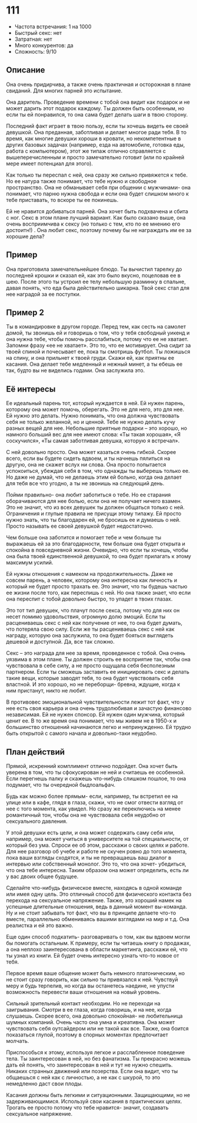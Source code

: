 # 111
* Частота встречания: 1 на 1000
* Быстрый секс: нет
* Затратная: нет
* Много конкурентов: да
* Сложность: 9/10

## Описание

Она очень придирчива, а также очень практичная и осторожная в плане свиданий. Для многих парней это испытание.

Она даритель. Проведение времени с тобой она видит как подарок и не может дарить этот подарок каждому. Ты должен быть особенным, но если ты ей понравился, то она сама будет делать шаги в твою сторону.

Последний факт играет в твою пользу, если ты хочешь видеть ее своей девушкой.  Она преданная, заботливая и делает многое ради тебя. В то время, как многие девушки хороши в кровати, но некомпетентные в других базовых задачах (например, езда на автомобиле, готовка еды, работа с компьютером), этот же типаж отлично справляется с вышеперечисленным и просто замечательно готовит (или по крайней мере имеет потенциал для этого).

Как только ты переспал с ней, она сразу же сильно привяжется к тебе. Но ее натура также понимает, что тебе нужно и свободное пространство. Она не обманывает себя при общении с мужчинами- она понимает, что парню нужна свобода и если она будет слишком много к тебе приставать, то вскоре ты ее покинешь.

Ей не нравится добиваться парней. Она хочет быть подхвачена и сбита с ног. Секс в этом плане лучший вариант. Как было сказано выше, она очень восприимчива к сексу (но только с тем, кто по ее мнению его достоитн!) . Она любит секс, поэтому почему бы не награждать им ее за хорошие дела?


## Пример

Она приготовила замечательнейшее блюдо. Ты вычистил тарелку до последней крошки и сказал ей, как это было вкусно, поцеловав ее в шею. После этого ты устроил ее телу небольшую разминку в спальне, давая понять, что еда была действительно шикарна. Твой секс стал для нее наградой за ее поступки.

## Пример 2

Ты в командировке в другом городе. Перед тем, как сесть на самолет домой, ты звонишь ей и говоришь о том, что у тебя свободный уикенд и она нужна тебе, чтобы помочь расслабиться, потому что ее не хватает. Запомни фразу «ее не хватает». Это то, что ее мотивирует. Она сидит за твоей спиной и почесывает ее, пока ты смотришь футбол. Ты ложишься на спину, и она прильнет к твоей груди. Скажи ей, как приятны ее касания. Она делает тебе медленный и нежный минет, а ты ебешь ее так, будто вы не виделись годами. Она заслужила это.

## Её интересы
Ее идеальный парень тот, который нуждается в ней. Ей нужен парень, которому она может помочь, оберегать. Это не для него, это для нее. Ей нужно это делать. Нужно понимать, что она должна чувствовать себя не только желанной, но и ценной.  Тебе не нужно делать кучу разных вещей для нее. Небольшие приятные подарки – это хорошо, но намного больший вес для нее имеют слова: «Ты такая хорошая», «Я соскучился», «Ты самая заботливая девушка, которую я встречал».

С ней довольно просто. Она может казаться очень гибкой. Скорее всего, если вы будете сидеть вдвоем, и ты начнешь пялиться на другую, она не скажет вслух ни слова. Она просто попытается успокоиться, убеждая себя в том, что однажды ты выберешь только ее. Но даже не думай, что не делаешь этим ей больно, когда она делает для тебя все что угодно, а ты не звонишь на следующий день.

Пойми правильно- она любит заботиться о тебе. Но ее старания оборачиваются для нее болью, если она не получает ничего взамен. Это не значит, что из всех девушек ты должен общаться только с ней.  Ограничения и глупые правила не присущи этому типажу. Ей просто нужно знать, что ты благодарен ей, не бросишь ее и думаешь о ней.  Просто называть ее своей девушкой будет недостаточно.

Чем больше она заботится и помогает тебе и чем больше ты выражаешь ей за это благодарности, тем больше она будет открыта и спокойна в повседневной жизни. Очевидно, что если ты хочешь, чтобы она была твоей единственной девушкой, то она будет прилагать к этому максимум усилий.

Ей нужны отношения с намеком на продолжительность. Даже не совсем парень, а человек, которому она интересна как личность и который не будет просто трахать ее. Это значит, что ты будешь частью ее жизни после того, как переспишь с ней. Но она также знает, что если она переспит с тобой довольно быстро, то упадет в твоих глазах.

Это тот тип девушек, что плачут после секса, потому что для них он несет помимо удовольствия, огромную долю эмоций.  Если ты расцениваешь секс с ней как получение от нее, то она будет думать, что потеряла свою силу. Если же ты расцениваешь секс с ней как награду, которую она заслужила, то она будет бояться выглядеть дешевой и доступной. Да, все так сложно.

Секс – это награда для нее за время, проведенное с тобой. Она очень уязвима в этом плане. Ты должен строить ее восприятие так, чтобы она чувствовала в себе силу, а не просто ощущала себя бесполезным партнером. Если ты сможешь заставить ее инициировать секс и делать такие вещи, которые заводят тебя, то она будет чувствовать себя властной. И это хорошо, но не переборщи- бревна, ждущие, когда к ним пристанут, никто не любит.

В противовес эмоциональной чувствительности лежит тот факт, что у нее есть своя карьера и она очень трудолюбивая и зачастую финансово независимая. Ей не нужен спонсор. Ей нужен один мужчина, который ценит ее. В то же время она понимает, что мы живем не в 1950-х и большинство отношений начинаются легко и непринужденно. Ей трудно быть открытой с самого начала и довольно-таки неудобно. 

## План действий

Прямой, искренний комплимент отлично подойдет. Она хочет быть уверена в том, что ты сфокусирован не ней и считаешь ее особенной. Если перегнешь палку и скажешь что-нибудь слишком пошлое, то она подумает, что ты очередной быдлоальфач.

Будь как можно более прямым- если, например, ты встретил ее на улице или в кафе, глядя в глаза, скажи, что не смог отвести взгляд от нее с того момента, как увидел. Но сразу же переключись на менее романтичный тон, чтобы она не чувствовала себя неудобно от сексуального давления.

У этой девушки есть цели, и она может содержать саму себя или, например, она может учиться в университете на той специальности, от который без ума. Спроси ее об этом, расскажи о своих целях и работе.  Для нее разговор об учебе и работе не скучен ровно до того момента, пока ваши взгляды сходятся, и ты не превращаешь ваш диалог в интервью или собственный монолог. Это то, что она хочет- убедиться, что она тебе интересна. Таким образом она может определить, есть ли у вас двоих общее будущее. 

Сделайте что-нибудь физическое вместе, находясь в одной команде или имея одну цель. Это отличный способ для физического контакта без перехода на сексуальное напряжение. Также, это хороший намек на успешные длительные отношения, ведь в данный момент вы-команда.  Ну и не стоит забывать тот факт, что вы в принципе делаете что-то вместе, параллельно обмениваясь вашими взглядами на мир и т.д. Она реалистка и ей это важно.

Еще один способ подкатить- разговаривать о том, как вы вдвоем могли бы помогать остальным. К примеру, если ты читаешь книгу о продажах, а она неплохо заинтересована в области маркетинга, расскажи ей, что ты узнал из книги. Ей будет очень интересно узнать что-то новое от тебя.

Первое время ваше общение может быть немного платоническим, но не стоит сразу говорить, как сильно ты привязался к ней. Чувствуй меру и будь терпелив, но когда вы останетесь наедине, не упусти возможность перевести ваши отношения на новый уровень.

Сильный зрительный контакт необходим. Но не переходи на заигрывания. Смотри в ее глаза, когда говоришь, и на нее, когда слушаешь. Скорее всего, она довольно спокойная- не любительница шумных компаний. Очень часто она умна и креативна. Она может чувствовать себя оутсайдером или не такой как все. Также, она боится показаться глупой, поэтому в спорных моментах предпочитает молчать.

Приспособься к этому, используя легкое и расслабленное поведение тела. Ты заинтересован в ней, но без фанатизма. Ты прекрасно можешь дать ей понять, что заинтересован в ней и тут не нужно спешить. Никаких странных движений или позерства. Если она видит, что ты общаешься с ней как с личностью, а не как с шкурой, то это немедленно даст свои плоды.

Касания должны быть легкими и ситуационными. Защищающими, но не задерживающимися. Используй свои касания в практических целях. Трогать ее просто потому что тебе нравится- значит, создавать сексуальное напряжение.